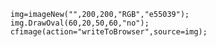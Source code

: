 ```luceescript+trycf
	img=imageNew("",200,200,"RGB","e55039");
	img.DrawOval(60,20,50,60,"no");
	cfimage(action="writeToBrowser",source=img);
```
